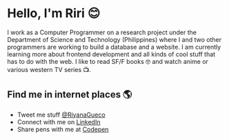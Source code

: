 # Hello, I'm Riri 😊

I work as a Computer Programmer on a research project under the Department of Science and Technology (Philippines) where I and two other programmers are working to build a database and a website. I am currently learning more about frontend development and all kinds of cool stuff that has to do with the web. I like to read SF/F books 🤓 and watch anime or various western TV series 📺.

## Find me in internet places 🌎
- Tweet me stuff [@RiyanaGueco](https://www.twitter.com/RiyanaGueco)
- Connect with me on [LinkedIn](https://www.linkedin.com/in/RiyanaGueco) 
- Share pens with me at [Codepen](https://codepen.io/rngueco)
